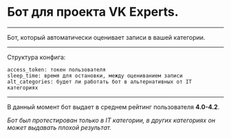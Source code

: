 # Бот для проекта VK Experts.
___
Бот, который автоматически оценивает записи в вашей категории.
___
Структура конфига:

    access_token: токен пользователя
    sleep_time: время для остановки, между оцениванием записи
    alt_categories: будет ли работать бот в альтернативных от IT категориях
___
В данный момент бот выдает в среднем рейтинг пользователя <b>4.0-4.2</b>.

<i>Бот был протестирован только в IT категории, в других категориях он может выдавать плохой результат.</i>